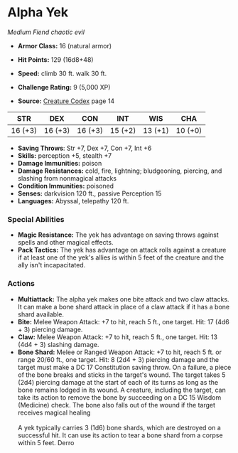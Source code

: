 # Alpha Yek

*Medium* *Fiend* *chaotic evil*

- **Armor Class:** 16 (natural armor)
- **Hit Points:** 129 (16d8+48)
- **Speed:** climb 30 ft. walk 30 ft.

- **Challenge Rating:** 9 (5,000 XP)
- **Source:** [Creature Codex](https://koboldpress.com/kpstore/product/creature-codex-for-5th-edition-dnd) page 14

| STR | DEX | CON | INT | WIS | CHA |
| --- | --- | --- | --- | --- | --- |
| 16 (+3) | 16 (+3) | 16 (+3) | 15 (+2) | 13 (+1) | 10 (+0) |

- **Saving Throws**: Str +7, Dex +7, Con +7, Int +6
- **Skills:** perception +5, stealth +7
- **Damage Immunities:** poison
- **Damage Resistances:** cold, fire, lightning; bludgeoning, piercing, and slashing from nonmagical attacks
- **Condition Immunities:** poisoned
- **Senses:** darkvision 120 ft., passive Perception 15
- **Languages:** Abyssal, telepathy 120 ft.

### Special Abilities

- **Magic Resistance:** The yek has advantage on saving throws against spells and other magical effects.
- **Pack Tactics:** The yek has advantage on attack rolls against a creature if at least one of the yek's allies is within 5 feet of the creature and the ally isn't incapacitated.

### Actions

- **Multiattack:** The alpha yek makes one bite attack and two claw attacks. It can make a bone shard attack in place of a claw attack if it has a bone shard available.
- **Bite:** Melee Weapon Attack: +7 to hit, reach 5 ft., one target. Hit: 17 (4d6 + 3) piercing damage.
- **Claw:** Melee Weapon Attack: +7 to hit, reach 5 ft., one target. Hit: 13 (4d4 + 3) slashing damage.
- **Bone Shard:** Melee or Ranged Weapon Attack: +7 to hit, reach 5 ft. or range 20/60 ft., one target. Hit: 8 (2d4 + 3) piercing damage and the target must make a DC 17 Constitution saving throw. On a failure, a piece of the bone breaks and sticks in the target's wound. The target takes 5 (2d4) piercing damage at the start of each of its turns as long as the bone remains lodged in its wound. A creature, including the target, can take its action to remove the bone by succeeding on a DC 15 Wisdom (Medicine) check. The bone also falls out of the wound if the target receives magical healing <br><br>A yek typically carries 3 (1d6) bone shards, which are destroyed on a successful hit. It can use its action to tear a bone shard from a corpse within 5 feet. Derro



